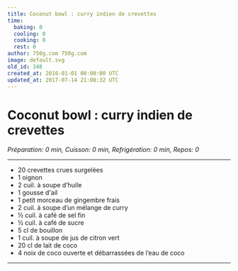 ```yaml
---
title: Coconut bowl : curry indien de crevettes
time:
  baking: 0
  cooling: 0
  cooking: 0
  rest: 0
author: 750g.com 750g.com
image: default.svg
old_id: 348
created_at: 2016-01-01 00:00:00 UTC
updated_at: 2017-07-14 21:08:32 UTC
---
```


# Coconut bowl : curry indien de crevettes

*Préparation: 0 min, Cuisson: 0 min, Refrigération: 0 min, Repos: 0*

---

- 20 crevettes crues surgelées
- 1 oignon
- 2 cuil. à soupe d’huile
- 1 gousse d'ail
- 1 petit morceau de gingembre frais
- 2 cuil. à soupe d’un mélange de curry
- ½ cuil. à café de sel fin
- ½ cuil. à café de sucre
- 5 cl de bouillon
- 1 cuil. à soupe de jus de citron vert
- 20 cl de lait de coco
- 4 noix de coco ouverte et débarrassées de l’eau de coco

---


